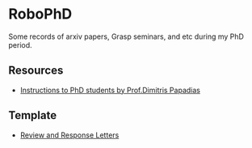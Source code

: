 # RoboPhD
Some records of arxiv papers, Grasp seminars, and etc during my PhD period.




## Resources

- [Instructions to PhD students by Prof.Dimitris Papadias](https://cse.hkust.edu.hk/~dimitris/Instructions%20for%20PhD%20Students.pdf)




## Template

- [Review and Response Letters](https://github.com/mschroen/review_response_letter)
